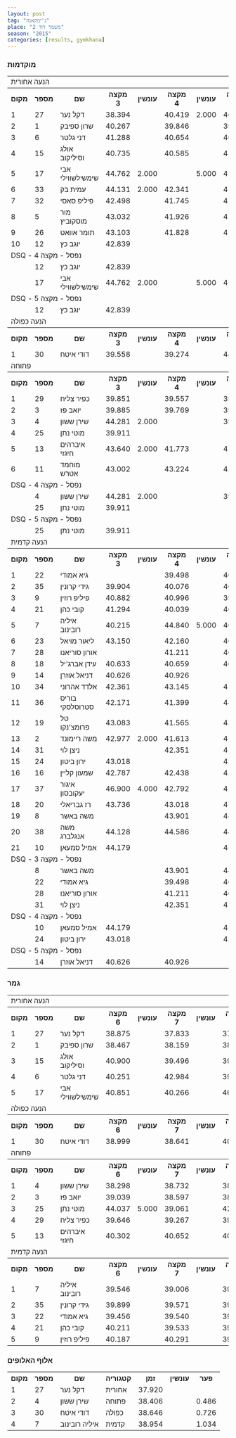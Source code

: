 ```yaml
---
layout: post
tag: "ג'ימקאנה"
place: "משמר דוד 2"
season: "2015"
categories: [results, gymkhana]
---
```

<h3>מוקדמות</h3>


<table class="line_color big_table">
<tr>
    <td colspan="99" class="title_font">הנעה אחורית</td>
</tr>
<tr class="rnkh_bkcolor">
    <th class="rnkh_font">מקום</th>
    <th class="rnkh_font">מספר</th>
    <th class="rnkh_font">שם</th>
    <th class="rnkh_font">מקצה 3</th>
    <th class="rnkh_font">עונשין</th>
    <th class="rnkh_font">מקצה 4</th>
    <th class="rnkh_font">עונשין</th>
    <th class="rnkh_font">מקצה 5</th>
    <th class="rnkh_font">עונשין</th>
    <th class="rnkh_font">זמן</th>
    <th class="rnkh_font">פער</th>
</tr>
<tr class="rnk_bkcolor">
    <td class="rnk_font">1</td>
    <td class="rnk_font">27</td>
    <td class="rnk_font">דקל נער </td>
    <td class="rnk_font">38.394</td>
    <td class="rnk_font"></td>
    <td class="rnk_font">40.419</td>
    <td class="rnk_font">2.000</td>
    <td class="rnk_font">40.260</td>
    <td class="rnk_font">2.000</td>
    <td class="rnk_font">38.394</td>
    <td class="rnk_font"></td>
</tr>
<tr class="rnk_bkcolor">
    <td class="rnk_font">2</td>
    <td class="rnk_font">1</td>
    <td class="rnk_font">שרון ספיבק </td>
    <td class="rnk_font">40.267</td>
    <td class="rnk_font"></td>
    <td class="rnk_font">39.846</td>
    <td class="rnk_font"></td>
    <td class="rnk_font">39.029</td>
    <td class="rnk_font"></td>
    <td class="rnk_font">39.029</td>
    <td class="rnk_font">0.635</td>
</tr>
<tr class="rnk_bkcolor">
    <td class="rnk_font">3</td>
    <td class="rnk_font">6</td>
    <td class="rnk_font">דני גלטר </td>
    <td class="rnk_font">41.288</td>
    <td class="rnk_font"></td>
    <td class="rnk_font">40.654</td>
    <td class="rnk_font"></td>
    <td class="rnk_font">40.523</td>
    <td class="rnk_font"></td>
    <td class="rnk_font">40.523</td>
    <td class="rnk_font">2.129</td>
</tr>
<tr class="rnk_bkcolor">
    <td class="rnk_font">4</td>
    <td class="rnk_font">15</td>
    <td class="rnk_font">אולג וסיליקוב </td>
    <td class="rnk_font">40.735</td>
    <td class="rnk_font"></td>
    <td class="rnk_font">40.585</td>
    <td class="rnk_font"></td>
    <td class="rnk_font">45.013</td>
    <td class="rnk_font">5.000</td>
    <td class="rnk_font">40.585</td>
    <td class="rnk_font">2.191</td>
</tr>
<tr class="rnk_bkcolor">
    <td class="rnk_font">5</td>
    <td class="rnk_font">17</td>
    <td class="rnk_font">אבי שימשילשווילי </td>
    <td class="rnk_font">44.762</td>
    <td class="rnk_font">2.000</td>
    <td class="rnk_font"></td>
    <td class="rnk_font">5.000</td>
    <td class="rnk_font">41.492</td>
    <td class="rnk_font"></td>
    <td class="rnk_font">41.492</td>
    <td class="rnk_font">3.098</td>
</tr>
<tr class="rnk_bkcolor">
    <td class="rnk_font">6</td>
    <td class="rnk_font">33</td>
    <td class="rnk_font">עמית בק </td>
    <td class="rnk_font">44.131</td>
    <td class="rnk_font">2.000</td>
    <td class="rnk_font">42.341</td>
    <td class="rnk_font"></td>
    <td class="rnk_font">41.559</td>
    <td class="rnk_font"></td>
    <td class="rnk_font">41.559</td>
    <td class="rnk_font">3.165</td>
</tr>
<tr class="rnk_bkcolor">
    <td class="rnk_font">7</td>
    <td class="rnk_font">32</td>
    <td class="rnk_font">פיליפ סאסי </td>
    <td class="rnk_font">42.498</td>
    <td class="rnk_font"></td>
    <td class="rnk_font">41.745</td>
    <td class="rnk_font"></td>
    <td class="rnk_font">42.254</td>
    <td class="rnk_font"></td>
    <td class="rnk_font">41.745</td>
    <td class="rnk_font">3.351</td>
</tr>
<tr class="rnk_bkcolor">
    <td class="rnk_font">8</td>
    <td class="rnk_font">5</td>
    <td class="rnk_font">מור מוסקוביץ </td>
    <td class="rnk_font">43.032</td>
    <td class="rnk_font"></td>
    <td class="rnk_font">41.926</td>
    <td class="rnk_font"></td>
    <td class="rnk_font">41.780</td>
    <td class="rnk_font"></td>
    <td class="rnk_font">41.780</td>
    <td class="rnk_font">3.386</td>
</tr>
<tr class="rnk_bkcolor">
    <td class="rnk_font">9</td>
    <td class="rnk_font">26</td>
    <td class="rnk_font">תומר אוואט </td>
    <td class="rnk_font">43.103</td>
    <td class="rnk_font"></td>
    <td class="rnk_font">41.828</td>
    <td class="rnk_font"></td>
    <td class="rnk_font">41.830</td>
    <td class="rnk_font"></td>
    <td class="rnk_font">41.828</td>
    <td class="rnk_font">3.434</td>
</tr>
<tr class="rnk_bkcolor">
    <td class="rnk_font">10</td>
    <td class="rnk_font">12</td>
    <td class="rnk_font">יוגב כץ </td>
    <td class="rnk_font">42.839</td>
    <td class="rnk_font"></td>
    <td class="rnk_font"></td>
    <td class="rnk_font"></td>
    <td class="rnk_font"></td>
    <td class="rnk_font"></td>
    <td class="rnk_font">42.839</td>
    <td class="rnk_font">4.445</td>
</tr>

<tr>
    <td colspan="99" class="subtitle_font">DSQ - נפסל - מקצה 4</td>
</tr>
<tr class="rnk_bkcolor">
    <td class="rnk_font"></td>
    <td class="rnk_font">12</td>
    <td class="rnk_font">יוגב כץ </td>
    <td class="rnk_font">42.839</td>
    <td class="rnk_font"></td>
    <td class="rnk_font"></td>
    <td class="rnk_font"></td>
    <td class="rnk_font"></td>
    <td class="rnk_font"></td>
    <td class="rnk_font"></td>
    <td class="rnk_font"></td>
</tr>
<tr class="rnk_bkcolor">
    <td class="rnk_font"></td>
    <td class="rnk_font">17</td>
    <td class="rnk_font">אבי שימשילשווילי </td>
    <td class="rnk_font">44.762</td>
    <td class="rnk_font">2.000</td>
    <td class="rnk_font"></td>
    <td class="rnk_font">5.000</td>
    <td class="rnk_font">41.492</td>
    <td class="rnk_font"></td>
    <td class="rnk_font"></td>
    <td class="rnk_font"></td>
</tr>

<tr>
    <td colspan="99" class="subtitle_font">DSQ - נפסל - מקצה 5</td>
</tr>
<tr class="rnk_bkcolor">
    <td class="rnk_font"></td>
    <td class="rnk_font">12</td>
    <td class="rnk_font">יוגב כץ </td>
    <td class="rnk_font">42.839</td>
    <td class="rnk_font"></td>
    <td class="rnk_font"></td>
    <td class="rnk_font"></td>
    <td class="rnk_font"></td>
    <td class="rnk_font"></td>
    <td class="rnk_font"></td>
    <td class="rnk_font"></td>
</tr>
<tr>
    <td colspan="99" class="title_font">הנעה כפולה</td>
</tr>
<tr class="rnkh_bkcolor">
    <th class="rnkh_font">מקום</th>
    <th class="rnkh_font">מספר</th>
    <th class="rnkh_font">שם</th>
    <th class="rnkh_font">מקצה 3</th>
    <th class="rnkh_font">עונשין</th>
    <th class="rnkh_font">מקצה 4</th>
    <th class="rnkh_font">עונשין</th>
    <th class="rnkh_font">מקצה 5</th>
    <th class="rnkh_font">עונשין</th>
    <th class="rnkh_font">זמן</th>
    <th class="rnkh_font">פער</th>
</tr>
<tr class="rnk_bkcolor">
    <td class="rnk_font">1</td>
    <td class="rnk_font">30</td>
    <td class="rnk_font">דודי איטח </td>
    <td class="rnk_font">39.558</td>
    <td class="rnk_font"></td>
    <td class="rnk_font">39.274</td>
    <td class="rnk_font"></td>
    <td class="rnk_font">44.964</td>
    <td class="rnk_font">5.000</td>
    <td class="rnk_font">39.274</td>
    <td class="rnk_font"></td>
</tr>

<tr>
    <td colspan="99" class="title_font">פתוחה</td>
</tr>
<tr class="rnkh_bkcolor">
    <th class="rnkh_font">מקום</th>
    <th class="rnkh_font">מספר</th>
    <th class="rnkh_font">שם</th>
    <th class="rnkh_font">מקצה 3</th>
    <th class="rnkh_font">עונשין</th>
    <th class="rnkh_font">מקצה 4</th>
    <th class="rnkh_font">עונשין</th>
    <th class="rnkh_font">מקצה 5</th>
    <th class="rnkh_font">עונשין</th>
    <th class="rnkh_font">זמן</th>
    <th class="rnkh_font">פער</th>
</tr>
<tr class="rnk_bkcolor">
    <td class="rnk_font">1</td>
    <td class="rnk_font">29</td>
    <td class="rnk_font">כפיר צליח </td>
    <td class="rnk_font">39.851</td>
    <td class="rnk_font"></td>
    <td class="rnk_font">39.557</td>
    <td class="rnk_font"></td>
    <td class="rnk_font">39.177</td>
    <td class="rnk_font"></td>
    <td class="rnk_font">39.177</td>
    <td class="rnk_font"></td>
</tr>
<tr class="rnk_bkcolor">
    <td class="rnk_font">2</td>
    <td class="rnk_font">3</td>
    <td class="rnk_font">יואב פז </td>
    <td class="rnk_font">39.885</td>
    <td class="rnk_font"></td>
    <td class="rnk_font">39.769</td>
    <td class="rnk_font"></td>
    <td class="rnk_font">39.319</td>
    <td class="rnk_font"></td>
    <td class="rnk_font">39.319</td>
    <td class="rnk_font">0.142</td>
</tr>
<tr class="rnk_bkcolor">
    <td class="rnk_font">3</td>
    <td class="rnk_font">4</td>
    <td class="rnk_font">שירן ששון </td>
    <td class="rnk_font">44.281</td>
    <td class="rnk_font">2.000</td>
    <td class="rnk_font"></td>
    <td class="rnk_font"></td>
    <td class="rnk_font">39.876</td>
    <td class="rnk_font"></td>
    <td class="rnk_font">39.876</td>
    <td class="rnk_font">0.699</td>
</tr>
<tr class="rnk_bkcolor">
    <td class="rnk_font">4</td>
    <td class="rnk_font">25</td>
    <td class="rnk_font">מוטי נתן </td>
    <td class="rnk_font">39.911</td>
    <td class="rnk_font"></td>
    <td class="rnk_font"></td>
    <td class="rnk_font"></td>
    <td class="rnk_font"></td>
    <td class="rnk_font"></td>
    <td class="rnk_font">39.911</td>
    <td class="rnk_font">0.734</td>
</tr>
<tr class="rnk_bkcolor">
    <td class="rnk_font">5</td>
    <td class="rnk_font">13</td>
    <td class="rnk_font">איברהים חיגזי </td>
    <td class="rnk_font">43.640</td>
    <td class="rnk_font">2.000</td>
    <td class="rnk_font">41.773</td>
    <td class="rnk_font"></td>
    <td class="rnk_font">41.202</td>
    <td class="rnk_font"></td>
    <td class="rnk_font">41.202</td>
    <td class="rnk_font">2.025</td>
</tr>
<tr class="rnk_bkcolor">
    <td class="rnk_font">6</td>
    <td class="rnk_font">11</td>
    <td class="rnk_font">מוחמד אטרש </td>
    <td class="rnk_font">43.002</td>
    <td class="rnk_font"></td>
    <td class="rnk_font">43.224</td>
    <td class="rnk_font"></td>
    <td class="rnk_font">42.980</td>
    <td class="rnk_font"></td>
    <td class="rnk_font">42.980</td>
    <td class="rnk_font">3.803</td>
</tr>

<tr>
    <td colspan="99" class="subtitle_font">DSQ - נפסל - מקצה 4</td>
</tr>
<tr class="rnk_bkcolor">
    <td class="rnk_font"></td>
    <td class="rnk_font">4</td>
    <td class="rnk_font">שירן ששון </td>
    <td class="rnk_font">44.281</td>
    <td class="rnk_font">2.000</td>
    <td class="rnk_font"></td>
    <td class="rnk_font"></td>
    <td class="rnk_font">39.876</td>
    <td class="rnk_font"></td>
    <td class="rnk_font"></td>
    <td class="rnk_font"></td>
</tr>
<tr class="rnk_bkcolor">
    <td class="rnk_font"></td>
    <td class="rnk_font">25</td>
    <td class="rnk_font">מוטי נתן </td>
    <td class="rnk_font">39.911</td>
    <td class="rnk_font"></td>
    <td class="rnk_font"></td>
    <td class="rnk_font"></td>
    <td class="rnk_font"></td>
    <td class="rnk_font"></td>
    <td class="rnk_font"></td>
    <td class="rnk_font"></td>
</tr>

<tr>
    <td colspan="99" class="subtitle_font">DSQ - נפסל - מקצה 5</td>
</tr>
<tr class="rnk_bkcolor">
    <td class="rnk_font"></td>
    <td class="rnk_font">25</td>
    <td class="rnk_font">מוטי נתן </td>
    <td class="rnk_font">39.911</td>
    <td class="rnk_font"></td>
    <td class="rnk_font"></td>
    <td class="rnk_font"></td>
    <td class="rnk_font"></td>
    <td class="rnk_font"></td>
    <td class="rnk_font"></td>
    <td class="rnk_font"></td>
</tr>

<tr>
    <td colspan="99" class="title_font">הנעה קדמית</td>
</tr>
<tr class="rnkh_bkcolor">
    <th class="rnkh_font">מקום</th>
    <th class="rnkh_font">מספר</th>
    <th class="rnkh_font">שם</th>
    <th class="rnkh_font">מקצה 3</th>
    <th class="rnkh_font">עונשין</th>
    <th class="rnkh_font">מקצה 4</th>
    <th class="rnkh_font">עונשין</th>
    <th class="rnkh_font">מקצה 5</th>
    <th class="rnkh_font">עונשין</th>
    <th class="rnkh_font">זמן</th>
    <th class="rnkh_font">פער</th>
</tr>
<tr class="rnk_bkcolor">
    <td class="rnk_font">1</td>
    <td class="rnk_font">22</td>
    <td class="rnk_font">גיא אמודי </td>
    <td class="rnk_font"></td>
    <td class="rnk_font"></td>
    <td class="rnk_font">39.498</td>
    <td class="rnk_font"></td>
    <td class="rnk_font">40.105</td>
    <td class="rnk_font"></td>
    <td class="rnk_font">39.498</td>
    <td class="rnk_font"></td>
</tr>
<tr class="rnk_bkcolor">
    <td class="rnk_font">2</td>
    <td class="rnk_font">35</td>
    <td class="rnk_font">גידי קרונין </td>
    <td class="rnk_font">39.904</td>
    <td class="rnk_font"></td>
    <td class="rnk_font">40.076</td>
    <td class="rnk_font"></td>
    <td class="rnk_font">40.094</td>
    <td class="rnk_font"></td>
    <td class="rnk_font">39.904</td>
    <td class="rnk_font">0.406</td>
</tr>
<tr class="rnk_bkcolor">
    <td class="rnk_font">3</td>
    <td class="rnk_font">9</td>
    <td class="rnk_font">פיליפ רוזין </td>
    <td class="rnk_font">40.882</td>
    <td class="rnk_font"></td>
    <td class="rnk_font">40.996</td>
    <td class="rnk_font"></td>
    <td class="rnk_font">39.945</td>
    <td class="rnk_font"></td>
    <td class="rnk_font">39.945</td>
    <td class="rnk_font">0.447</td>
</tr>
<tr class="rnk_bkcolor">
    <td class="rnk_font">4</td>
    <td class="rnk_font">21</td>
    <td class="rnk_font">קובי כהן </td>
    <td class="rnk_font">41.294</td>
    <td class="rnk_font"></td>
    <td class="rnk_font">40.039</td>
    <td class="rnk_font"></td>
    <td class="rnk_font">40.245</td>
    <td class="rnk_font"></td>
    <td class="rnk_font">40.039</td>
    <td class="rnk_font">0.541</td>
</tr>
<tr class="rnk_bkcolor">
    <td class="rnk_font">5</td>
    <td class="rnk_font">7</td>
    <td class="rnk_font">איליה רובינוב </td>
    <td class="rnk_font">40.215</td>
    <td class="rnk_font"></td>
    <td class="rnk_font">44.840</td>
    <td class="rnk_font">5.000</td>
    <td class="rnk_font">40.144</td>
    <td class="rnk_font"></td>
    <td class="rnk_font">40.144</td>
    <td class="rnk_font">0.646</td>
</tr>
<tr class="rnk_bkcolor">
    <td class="rnk_font">6</td>
    <td class="rnk_font">23</td>
    <td class="rnk_font">ליאור מויאל </td>
    <td class="rnk_font">43.150</td>
    <td class="rnk_font"></td>
    <td class="rnk_font">42.160</td>
    <td class="rnk_font"></td>
    <td class="rnk_font">40.377</td>
    <td class="rnk_font"></td>
    <td class="rnk_font">40.377</td>
    <td class="rnk_font">0.879</td>
</tr>
<tr class="rnk_bkcolor">
    <td class="rnk_font">7</td>
    <td class="rnk_font">28</td>
    <td class="rnk_font">אורון סוריאנו </td>
    <td class="rnk_font"></td>
    <td class="rnk_font"></td>
    <td class="rnk_font">41.211</td>
    <td class="rnk_font"></td>
    <td class="rnk_font">40.544</td>
    <td class="rnk_font"></td>
    <td class="rnk_font">40.544</td>
    <td class="rnk_font">1.046</td>
</tr>
<tr class="rnk_bkcolor">
    <td class="rnk_font">8</td>
    <td class="rnk_font">18</td>
    <td class="rnk_font">עידן אברג'יל </td>
    <td class="rnk_font">40.633</td>
    <td class="rnk_font"></td>
    <td class="rnk_font">40.659</td>
    <td class="rnk_font"></td>
    <td class="rnk_font">40.584</td>
    <td class="rnk_font"></td>
    <td class="rnk_font">40.584</td>
    <td class="rnk_font">1.086</td>
</tr>
<tr class="rnk_bkcolor">
    <td class="rnk_font">9</td>
    <td class="rnk_font">14</td>
    <td class="rnk_font">דניאל אוזרן </td>
    <td class="rnk_font">40.626</td>
    <td class="rnk_font"></td>
    <td class="rnk_font">40.926</td>
    <td class="rnk_font"></td>
    <td class="rnk_font"></td>
    <td class="rnk_font"></td>
    <td class="rnk_font">40.626</td>
    <td class="rnk_font">1.128</td>
</tr>
<tr class="rnk_bkcolor">
    <td class="rnk_font">10</td>
    <td class="rnk_font">34</td>
    <td class="rnk_font">אלדד אהרוני </td>
    <td class="rnk_font">42.361</td>
    <td class="rnk_font"></td>
    <td class="rnk_font">43.145</td>
    <td class="rnk_font"></td>
    <td class="rnk_font">41.232</td>
    <td class="rnk_font"></td>
    <td class="rnk_font">41.232</td>
    <td class="rnk_font">1.734</td>
</tr>
<tr class="rnk_bkcolor">
    <td class="rnk_font">11</td>
    <td class="rnk_font">36</td>
    <td class="rnk_font">בוריס סטרוסלסקי </td>
    <td class="rnk_font">42.171</td>
    <td class="rnk_font"></td>
    <td class="rnk_font">41.399</td>
    <td class="rnk_font"></td>
    <td class="rnk_font">44.613</td>
    <td class="rnk_font">4.000</td>
    <td class="rnk_font">41.399</td>
    <td class="rnk_font">1.901</td>
</tr>
<tr class="rnk_bkcolor">
    <td class="rnk_font">12</td>
    <td class="rnk_font">19</td>
    <td class="rnk_font">טל פרומצ'נקו </td>
    <td class="rnk_font">43.083</td>
    <td class="rnk_font"></td>
    <td class="rnk_font">41.565</td>
    <td class="rnk_font"></td>
    <td class="rnk_font">43.469</td>
    <td class="rnk_font">2.000</td>
    <td class="rnk_font">41.565</td>
    <td class="rnk_font">2.067</td>
</tr>
<tr class="rnk_bkcolor">
    <td class="rnk_font">13</td>
    <td class="rnk_font">2</td>
    <td class="rnk_font">משה ריימונד </td>
    <td class="rnk_font">42.977</td>
    <td class="rnk_font">2.000</td>
    <td class="rnk_font">41.613</td>
    <td class="rnk_font"></td>
    <td class="rnk_font">42.437</td>
    <td class="rnk_font">2.000</td>
    <td class="rnk_font">41.613</td>
    <td class="rnk_font">2.115</td>
</tr>
<tr class="rnk_bkcolor">
    <td class="rnk_font">14</td>
    <td class="rnk_font">31</td>
    <td class="rnk_font">ניצן לוי </td>
    <td class="rnk_font"></td>
    <td class="rnk_font"></td>
    <td class="rnk_font">42.351</td>
    <td class="rnk_font"></td>
    <td class="rnk_font">41.624</td>
    <td class="rnk_font"></td>
    <td class="rnk_font">41.624</td>
    <td class="rnk_font">2.126</td>
</tr>
<tr class="rnk_bkcolor">
    <td class="rnk_font">15</td>
    <td class="rnk_font">24</td>
    <td class="rnk_font">ירון ביטון </td>
    <td class="rnk_font">43.018</td>
    <td class="rnk_font"></td>
    <td class="rnk_font"></td>
    <td class="rnk_font"></td>
    <td class="rnk_font">42.404</td>
    <td class="rnk_font"></td>
    <td class="rnk_font">42.404</td>
    <td class="rnk_font">2.906</td>
</tr>
<tr class="rnk_bkcolor">
    <td class="rnk_font">16</td>
    <td class="rnk_font">16</td>
    <td class="rnk_font">שמעון קליין </td>
    <td class="rnk_font">42.787</td>
    <td class="rnk_font"></td>
    <td class="rnk_font">42.438</td>
    <td class="rnk_font"></td>
    <td class="rnk_font">42.836</td>
    <td class="rnk_font"></td>
    <td class="rnk_font">42.438</td>
    <td class="rnk_font">2.940</td>
</tr>
<tr class="rnk_bkcolor">
    <td class="rnk_font">17</td>
    <td class="rnk_font">37</td>
    <td class="rnk_font">איגור יעקובסון </td>
    <td class="rnk_font">46.900</td>
    <td class="rnk_font">4.000</td>
    <td class="rnk_font">42.792</td>
    <td class="rnk_font"></td>
    <td class="rnk_font">42.604</td>
    <td class="rnk_font"></td>
    <td class="rnk_font">42.604</td>
    <td class="rnk_font">3.106</td>
</tr>
<tr class="rnk_bkcolor">
    <td class="rnk_font">18</td>
    <td class="rnk_font">20</td>
    <td class="rnk_font">רז גבריאלי </td>
    <td class="rnk_font">43.736</td>
    <td class="rnk_font"></td>
    <td class="rnk_font">43.018</td>
    <td class="rnk_font"></td>
    <td class="rnk_font">47.819</td>
    <td class="rnk_font">5.000</td>
    <td class="rnk_font">43.018</td>
    <td class="rnk_font">3.520</td>
</tr>
<tr class="rnk_bkcolor">
    <td class="rnk_font">19</td>
    <td class="rnk_font">8</td>
    <td class="rnk_font">משה באשר </td>
    <td class="rnk_font"></td>
    <td class="rnk_font"></td>
    <td class="rnk_font">43.901</td>
    <td class="rnk_font"></td>
    <td class="rnk_font">44.048</td>
    <td class="rnk_font"></td>
    <td class="rnk_font">43.901</td>
    <td class="rnk_font">4.403</td>
</tr>
<tr class="rnk_bkcolor">
    <td class="rnk_font">20</td>
    <td class="rnk_font">38</td>
    <td class="rnk_font">משה אנגלברג </td>
    <td class="rnk_font">44.128</td>
    <td class="rnk_font"></td>
    <td class="rnk_font">44.586</td>
    <td class="rnk_font"></td>
    <td class="rnk_font">44.095</td>
    <td class="rnk_font"></td>
    <td class="rnk_font">44.095</td>
    <td class="rnk_font">4.597</td>
</tr>
<tr class="rnk_bkcolor">
    <td class="rnk_font">21</td>
    <td class="rnk_font">10</td>
    <td class="rnk_font">אמיל סמעאן </td>
    <td class="rnk_font">44.179</td>
    <td class="rnk_font"></td>
    <td class="rnk_font"></td>
    <td class="rnk_font"></td>
    <td class="rnk_font">45.650</td>
    <td class="rnk_font"></td>
    <td class="rnk_font">44.179</td>
    <td class="rnk_font">4.681</td>
</tr>

<tr>
    <td colspan="99" class="subtitle_font">DSQ - נפסל - מקצה 3</td>
</tr>
<tr class="rnk_bkcolor">
    <td class="rnk_font"></td>
    <td class="rnk_font">8</td>
    <td class="rnk_font">משה באשר </td>
    <td class="rnk_font"></td>
    <td class="rnk_font"></td>
    <td class="rnk_font">43.901</td>
    <td class="rnk_font"></td>
    <td class="rnk_font">44.048</td>
    <td class="rnk_font"></td>
    <td class="rnk_font"></td>
    <td class="rnk_font"></td>
</tr>
<tr class="rnk_bkcolor">
    <td class="rnk_font"></td>
    <td class="rnk_font">22</td>
    <td class="rnk_font">גיא אמודי </td>
    <td class="rnk_font"></td>
    <td class="rnk_font"></td>
    <td class="rnk_font">39.498</td>
    <td class="rnk_font"></td>
    <td class="rnk_font">40.105</td>
    <td class="rnk_font"></td>
    <td class="rnk_font"></td>
    <td class="rnk_font"></td>
</tr>
<tr class="rnk_bkcolor">
    <td class="rnk_font"></td>
    <td class="rnk_font">28</td>
    <td class="rnk_font">אורון סוריאנו </td>
    <td class="rnk_font"></td>
    <td class="rnk_font"></td>
    <td class="rnk_font">41.211</td>
    <td class="rnk_font"></td>
    <td class="rnk_font">40.544</td>
    <td class="rnk_font"></td>
    <td class="rnk_font"></td>
    <td class="rnk_font"></td>
</tr>
<tr class="rnk_bkcolor">
    <td class="rnk_font"></td>
    <td class="rnk_font">31</td>
    <td class="rnk_font">ניצן לוי </td>
    <td class="rnk_font"></td>
    <td class="rnk_font"></td>
    <td class="rnk_font">42.351</td>
    <td class="rnk_font"></td>
    <td class="rnk_font">41.624</td>
    <td class="rnk_font"></td>
    <td class="rnk_font"></td>
    <td class="rnk_font"></td>
</tr>

<tr>
    <td colspan="99" class="subtitle_font">DSQ - נפסל - מקצה 4</td>
</tr>
<tr class="rnk_bkcolor">
    <td class="rnk_font"></td>
    <td class="rnk_font">10</td>
    <td class="rnk_font">אמיל סמעאן </td>
    <td class="rnk_font">44.179</td>
    <td class="rnk_font"></td>
    <td class="rnk_font"></td>
    <td class="rnk_font"></td>
    <td class="rnk_font">45.650</td>
    <td class="rnk_font"></td>
    <td class="rnk_font"></td>
    <td class="rnk_font"></td>
</tr>
<tr class="rnk_bkcolor">
    <td class="rnk_font"></td>
    <td class="rnk_font">24</td>
    <td class="rnk_font">ירון ביטון </td>
    <td class="rnk_font">43.018</td>
    <td class="rnk_font"></td>
    <td class="rnk_font"></td>
    <td class="rnk_font"></td>
    <td class="rnk_font">42.404</td>
    <td class="rnk_font"></td>
    <td class="rnk_font"></td>
    <td class="rnk_font"></td>
</tr>

<tr>
    <td colspan="99" class="subtitle_font">DSQ - נפסל - מקצה 5</td>
</tr>
<tr class="rnk_bkcolor">
    <td class="rnk_font"></td>
    <td class="rnk_font">14</td>
    <td class="rnk_font">דניאל אוזרן </td>
    <td class="rnk_font">40.626</td>
    <td class="rnk_font"></td>
    <td class="rnk_font">40.926</td>
    <td class="rnk_font"></td>
    <td class="rnk_font"></td>
    <td class="rnk_font"></td>
    <td class="rnk_font"></td>
    <td class="rnk_font"></td>
</tr>
</table>


<h3>גמר</h3>


<table class="line_color big_table">

<tr>
    <td colspan="99" class="title_font">הנעה אחורית</td>
</tr>
<tr class="rnkh_bkcolor">
    <th class="rnkh_font">מקום</th>
    <th class="rnkh_font">מספר</th>
    <th class="rnkh_font">שם</th>
    <th class="rnkh_font">מקצה 6</th>
    <th class="rnkh_font">עונשין</th>
    <th class="rnkh_font">מקצה 7</th>
    <th class="rnkh_font">עונשין</th>
    <th class="rnkh_font">מקצה 8</th>
    <th class="rnkh_font">עונשין</th>
    <th class="rnkh_font">זמן</th>
    <th class="rnkh_font">פער</th>
</tr>
<tr class="rnk_bkcolor">
    <td class="rnk_font">1</td>
    <td class="rnk_font">27</td>
    <td class="rnk_font">דקל נער </td>
    <td class="rnk_font">38.875</td>
    <td class="rnk_font"></td>
    <td class="rnk_font">37.833</td>
    <td class="rnk_font"></td>
    <td class="rnk_font">37.734</td>
    <td class="rnk_font"></td>
    <td class="rnk_font">37.734</td>
    <td class="rnk_font"></td>
</tr>
<tr class="rnk_bkcolor">
    <td class="rnk_font">2</td>
    <td class="rnk_font">1</td>
    <td class="rnk_font">שרון ספיבק </td>
    <td class="rnk_font">38.467</td>
    <td class="rnk_font"></td>
    <td class="rnk_font">38.159</td>
    <td class="rnk_font"></td>
    <td class="rnk_font">38.063</td>
    <td class="rnk_font"></td>
    <td class="rnk_font">38.063</td>
    <td class="rnk_font">0.329</td>
</tr>
<tr class="rnk_bkcolor">
    <td class="rnk_font">3</td>
    <td class="rnk_font">15</td>
    <td class="rnk_font">אולג וסיליקוב </td>
    <td class="rnk_font">40.900</td>
    <td class="rnk_font"></td>
    <td class="rnk_font">39.496</td>
    <td class="rnk_font"></td>
    <td class="rnk_font">39.276</td>
    <td class="rnk_font"></td>
    <td class="rnk_font">39.276</td>
    <td class="rnk_font">1.542</td>
</tr>
<tr class="rnk_bkcolor">
    <td class="rnk_font">4</td>
    <td class="rnk_font">6</td>
    <td class="rnk_font">דני גלטר </td>
    <td class="rnk_font">40.251</td>
    <td class="rnk_font"></td>
    <td class="rnk_font">42.984</td>
    <td class="rnk_font"></td>
    <td class="rnk_font">39.874</td>
    <td class="rnk_font"></td>
    <td class="rnk_font">39.874</td>
    <td class="rnk_font">2.140</td>
</tr>
<tr class="rnk_bkcolor">
    <td class="rnk_font">5</td>
    <td class="rnk_font">17</td>
    <td class="rnk_font">אבי שימשילשווילי </td>
    <td class="rnk_font">40.851</td>
    <td class="rnk_font"></td>
    <td class="rnk_font">40.266</td>
    <td class="rnk_font"></td>
    <td class="rnk_font">46.129</td>
    <td class="rnk_font">5.000</td>
    <td class="rnk_font">40.266</td>
    <td class="rnk_font">2.532</td>
</tr>
<tr>
    <td colspan="99" class="title_font">הנעה כפולה</td>
</tr>
<tr class="rnkh_bkcolor">
    <th class="rnkh_font">מקום</th>
    <th class="rnkh_font">מספר</th>
    <th class="rnkh_font">שם</th>
    <th class="rnkh_font">מקצה 6</th>
    <th class="rnkh_font">עונשין</th>
    <th class="rnkh_font">מקצה 7</th>
    <th class="rnkh_font">עונשין</th>
    <th class="rnkh_font">מקצה 8</th>
    <th class="rnkh_font">עונשין</th>
    <th class="rnkh_font">זמן</th>
    <th class="rnkh_font">פער</th>
</tr>
<tr class="rnk_bkcolor">
    <td class="rnk_font">1</td>
    <td class="rnk_font">30</td>
    <td class="rnk_font">דודי איטח </td>
    <td class="rnk_font">38.999</td>
    <td class="rnk_font"></td>
    <td class="rnk_font">38.641</td>
    <td class="rnk_font"></td>
    <td class="rnk_font">40.635</td>
    <td class="rnk_font">2.000</td>
    <td class="rnk_font">38.641</td>
    <td class="rnk_font"></td>
</tr>
<tr>
    <td colspan="99" class="title_font">פתוחה</td>
</tr>
<tr class="rnkh_bkcolor">
    <th class="rnkh_font">מקום</th>
    <th class="rnkh_font">מספר</th>
    <th class="rnkh_font">שם</th>
    <th class="rnkh_font">מקצה 6</th>
    <th class="rnkh_font">עונשין</th>
    <th class="rnkh_font">מקצה 7</th>
    <th class="rnkh_font">עונשין</th>
    <th class="rnkh_font">מקצה 8</th>
    <th class="rnkh_font">עונשין</th>
    <th class="rnkh_font">זמן</th>
    <th class="rnkh_font">פער</th>
</tr>
<tr class="rnk_bkcolor">
    <td class="rnk_font">1</td>
    <td class="rnk_font">4</td>
    <td class="rnk_font">שירן ששון </td>
    <td class="rnk_font">38.298</td>
    <td class="rnk_font"></td>
    <td class="rnk_font">38.732</td>
    <td class="rnk_font"></td>
    <td class="rnk_font">38.038</td>
    <td class="rnk_font"></td>
    <td class="rnk_font">38.038</td>
    <td class="rnk_font"></td>
</tr>
<tr class="rnk_bkcolor">
    <td class="rnk_font">2</td>
    <td class="rnk_font">3</td>
    <td class="rnk_font">יואב פז </td>
    <td class="rnk_font">39.039</td>
    <td class="rnk_font"></td>
    <td class="rnk_font">38.597</td>
    <td class="rnk_font"></td>
    <td class="rnk_font">38.693</td>
    <td class="rnk_font"></td>
    <td class="rnk_font">38.597</td>
    <td class="rnk_font">0.559</td>
</tr>
<tr class="rnk_bkcolor">
    <td class="rnk_font">3</td>
    <td class="rnk_font">25</td>
    <td class="rnk_font">מוטי נתן </td>
    <td class="rnk_font">44.037</td>
    <td class="rnk_font">5.000</td>
    <td class="rnk_font">39.061</td>
    <td class="rnk_font"></td>
    <td class="rnk_font">42.253</td>
    <td class="rnk_font">4.000</td>
    <td class="rnk_font">39.061</td>
    <td class="rnk_font">1.023</td>
</tr>
<tr class="rnk_bkcolor">
    <td class="rnk_font">4</td>
    <td class="rnk_font">29</td>
    <td class="rnk_font">כפיר צליח </td>
    <td class="rnk_font">39.646</td>
    <td class="rnk_font"></td>
    <td class="rnk_font">39.267</td>
    <td class="rnk_font"></td>
    <td class="rnk_font">39.210</td>
    <td class="rnk_font"></td>
    <td class="rnk_font">39.210</td>
    <td class="rnk_font">1.172</td>
</tr>
<tr class="rnk_bkcolor">
    <td class="rnk_font">5</td>
    <td class="rnk_font">13</td>
    <td class="rnk_font">איברהים חיגזי </td>
    <td class="rnk_font">40.302</td>
    <td class="rnk_font"></td>
    <td class="rnk_font">40.652</td>
    <td class="rnk_font"></td>
    <td class="rnk_font">40.977</td>
    <td class="rnk_font"></td>
    <td class="rnk_font">40.302</td>
    <td class="rnk_font">2.264</td>
</tr>

<tr>
    <td colspan="99" class="title_font">הנעה קדמית</td>
</tr>
<tr class="rnkh_bkcolor">
    <th class="rnkh_font">מקום</th>
    <th class="rnkh_font">מספר</th>
    <th class="rnkh_font">שם</th>
    <th class="rnkh_font">מקצה 6</th>
    <th class="rnkh_font">עונשין</th>
    <th class="rnkh_font">מקצה 7</th>
    <th class="rnkh_font">עונשין</th>
    <th class="rnkh_font">מקצה 8</th>
    <th class="rnkh_font">עונשין</th>
    <th class="rnkh_font">זמן</th>
    <th class="rnkh_font">פער</th>
</tr>
<tr class="rnk_bkcolor">
    <td class="rnk_font">1</td>
    <td class="rnk_font">7</td>
    <td class="rnk_font">איליה רובינוב </td>
    <td class="rnk_font">39.546</td>
    <td class="rnk_font"></td>
    <td class="rnk_font">39.006</td>
    <td class="rnk_font"></td>
    <td class="rnk_font">39.436</td>
    <td class="rnk_font"></td>
    <td class="rnk_font">39.006</td>
    <td class="rnk_font"></td>
</tr>
<tr class="rnk_bkcolor">
    <td class="rnk_font">2</td>
    <td class="rnk_font">35</td>
    <td class="rnk_font">גידי קרונין </td>
    <td class="rnk_font">39.899</td>
    <td class="rnk_font"></td>
    <td class="rnk_font">39.571</td>
    <td class="rnk_font"></td>
    <td class="rnk_font">39.296</td>
    <td class="rnk_font"></td>
    <td class="rnk_font">39.296</td>
    <td class="rnk_font">0.290</td>
</tr>
<tr class="rnk_bkcolor">
    <td class="rnk_font">3</td>
    <td class="rnk_font">22</td>
    <td class="rnk_font">גיא אמודי </td>
    <td class="rnk_font">39.456</td>
    <td class="rnk_font"></td>
    <td class="rnk_font">39.540</td>
    <td class="rnk_font"></td>
    <td class="rnk_font">39.762</td>
    <td class="rnk_font"></td>
    <td class="rnk_font">39.456</td>
    <td class="rnk_font">0.450</td>
</tr>
<tr class="rnk_bkcolor">
    <td class="rnk_font">4</td>
    <td class="rnk_font">21</td>
    <td class="rnk_font">קובי כהן </td>
    <td class="rnk_font">40.211</td>
    <td class="rnk_font"></td>
    <td class="rnk_font">39.533</td>
    <td class="rnk_font"></td>
    <td class="rnk_font">39.486</td>
    <td class="rnk_font"></td>
    <td class="rnk_font">39.486</td>
    <td class="rnk_font">0.480</td>
</tr>
<tr class="rnk_bkcolor">
    <td class="rnk_font">5</td>
    <td class="rnk_font">9</td>
    <td class="rnk_font">פיליפ רוזין </td>
    <td class="rnk_font">40.187</td>
    <td class="rnk_font"></td>
    <td class="rnk_font">40.291</td>
    <td class="rnk_font"></td>
    <td class="rnk_font">39.907</td>
    <td class="rnk_font"></td>
    <td class="rnk_font">39.907</td>
    <td class="rnk_font">0.901</td>
</tr>
</table>


<h3>אלוף האלופים</h3>


<table class="line_color big_table">
<tr class="rnkh_bkcolor">
    <th class="rnkh_font">מקום</th>
    <th class="rnkh_font">מספר</th>
    <th class="rnkh_font">שם</th>
    <th class="rnkh_font">קטגוריה</th>
    <th class="rnkh_font">זמן</th>
    <th class="rnkh_font">עונשין</th>
    <th class="rnkh_font">פער</th>
</tr>
<tr class="rnk_bkcolor">
    <td class="rnk_font">1</td>
    <td class="rnk_font">27</td>
    <td class="rnk_font">דקל נער</td>
    <td class="rnk_font">אחורית</td>
    <td class="rnk_font">37.920</td>
    <td class="rnk_font"></td>
    <td class="rnk_font"></td>
</tr>
<tr class="rnk_bkcolor">
    <td class="rnk_font">2</td>
    <td class="rnk_font">4</td>
    <td class="rnk_font">שירן ששון</td>
    <td class="rnk_font">פתוחה</td>
    <td class="rnk_font">38.406</td>
    <td class="rnk_font"></td>
    <td class="rnk_font">0.486</td>
</tr>
<tr class="rnk_bkcolor">
    <td class="rnk_font">3</td>
    <td class="rnk_font">30</td>
    <td class="rnk_font">דודי איטח</td>
    <td class="rnk_font">כפולה</td>
    <td class="rnk_font">38.646</td>
    <td class="rnk_font"></td>
    <td class="rnk_font">0.726</td>
</tr>
<tr class="rnk_bkcolor">
    <td class="rnk_font">4</td>
    <td class="rnk_font">7</td>
    <td class="rnk_font">איליה רובינוב</td>
    <td class="rnk_font">קדמית</td>
    <td class="rnk_font">38.954</td>
    <td class="rnk_font"></td>
    <td class="rnk_font">1.034</td>
</tr>
</table>
